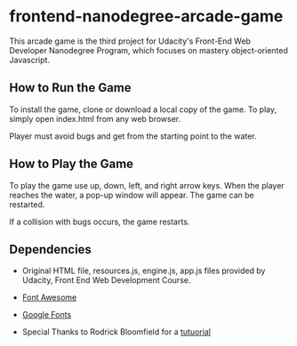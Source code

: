 frontend-nanodegree-arcade-game
===============================
This arcade game is the third project for Udacity's Front-End Web Developer Nanodegree Program, which focuses on mastery object-oriented Javascript. 

## How to Run the Game

To install the game, clone or download a local copy of the game. To play, simply open index.html from any web browser.

Player must avoid bugs and get from the starting point to the water. 

## How to Play the Game
To play the game use up, down, left, and right arrow keys. When the player reaches the water, a pop-up window will appear. The game can be restarted.

If a collision with bugs occurs, the game restarts.

## Dependencies
 - Original HTML file, resources.js, engine.js, app.js files provided by Udacity, Front End Web Development Course.

- [Font Awesome](https://fontawesome.com/)
- [Google Fonts](https://fonts.google.com/)
- Special Thanks to Rodrick Bloomfield for a [tutuorial](https://zoom.us/recording/play/aulotDlzKFegQFIJTaTzKgWvNkVsYtlwO454vL1UPE1Cm6lOUBQCtfVurPOIAGAS?startTime=1529542978000)



